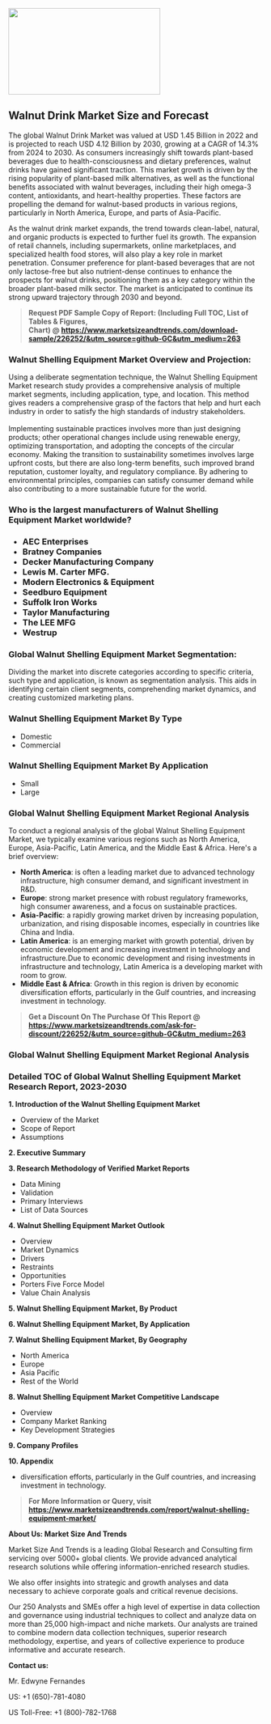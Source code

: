 <p><img class="alignnone size-medium wp-image-20088" src="https://ffe5etoiles.com/wp-content/uploads/2024/12/MST1-300x171.png" alt="" width="300" height="171" /></p><h2>Walnut Drink Market Size and Forecast</h2><p>The global Walnut Drink Market was valued at USD 1.45 Billion in 2022 and is projected to reach USD 4.12 Billion by 2030, growing at a CAGR of 14.3% from 2024 to 2030. As consumers increasingly shift towards plant-based beverages due to health-consciousness and dietary preferences, walnut drinks have gained significant traction. This market growth is driven by the rising popularity of plant-based milk alternatives, as well as the functional benefits associated with walnut beverages, including their high omega-3 content, antioxidants, and heart-healthy properties. These factors are propelling the demand for walnut-based products in various regions, particularly in North America, Europe, and parts of Asia-Pacific.</p><p>As the walnut drink market expands, the trend towards clean-label, natural, and organic products is expected to further fuel its growth. The expansion of retail channels, including supermarkets, online marketplaces, and specialized health food stores, will also play a key role in market penetration. Consumer preference for plant-based beverages that are not only lactose-free but also nutrient-dense continues to enhance the prospects for walnut drinks, positioning them as a key category within the broader plant-based milk sector. The market is anticipated to continue its strong upward trajectory through 2030 and beyond.</p></p><blockquote id="" class=""><strong>Request PDF Sample Copy of Report: (Including Full TOC, List of Tables &amp; Figures, Chart)&nbsp;@&nbsp;<strong><a href="https://www.marketsizeandtrends.com/download-sample/226252/&utm_source=github-GC&utm_medium=263" target="_blank">https://www.marketsizeandtrends.com/download-sample/226252/&utm_source=github-GC&utm_medium=263</a></strong></strong></blockquote><h3 id="" class="">Walnut Shelling Equipment Market&nbsp;Overview and Projection:</h3><p id="" class="">Using a deliberate segmentation technique, the Walnut Shelling Equipment Market research study provides a comprehensive analysis of multiple market segments, including application, type, and location. This method gives readers a comprehensive grasp of the factors that help and hurt each industry in order to satisfy the high standards of industry stakeholders. <br /> <br />Implementing sustainable practices involves more than just designing products; other operational changes include using renewable energy, optimizing transportation, and adopting the concepts of the circular economy. Making the transition to sustainability sometimes involves large upfront costs, but there are also long-term benefits, such improved brand reputation, customer loyalty, and regulatory compliance. By adhering to environmental principles, companies can satisfy consumer demand while also contributing to a more sustainable future for the world.</p><h3 id="" class="">Who is the largest manufacturers of&nbsp;Walnut Shelling Equipment Market worldwide?</h3><h3 class=""><p><ul><li>AEC Enterprises </li><li> Bratney Companies </li><li> Decker Manufacturing Company </li><li> Lewis M. Carter MFG. </li><li> Modern Electronics & Equipment </li><li> Seedburo Equipment </li><li> Suffolk Iron Works </li><li> Taylor Manufacturing </li><li> The LEE MFG </li><li> Westrup</li></ul></p></h3><h3 id="" class="">Global&nbsp;Walnut Shelling Equipment Market Segmentation:</h3><p id="" class="">Dividing the market into discrete categories according to specific criteria, such type and application, is known as segmentation analysis. This aids in identifying certain client segments, comprehending market dynamics, and creating customized marketing plans.</p><h3 id="" class="">Walnut Shelling Equipment Market&nbsp;By Type</h3><p><p><ul><li>Domestic</li><li> Commercial</p></li></ul></p></p><h3 id="" class="">Walnut Shelling Equipment Market&nbsp;By Application</h3><p class=""><p><ul><li>Small</li><li> Large</li></ul></p></p><h3 id="" class="">Global Walnut Shelling Equipment Market Regional Analysis</h3><p id="" class="">To conduct a regional analysis of the global Walnut Shelling Equipment Market, we typically examine various regions such as North America, Europe, Asia-Pacific, Latin America, and the Middle East &amp; Africa. Here's a brief overview:</p><ul><li><strong>North America</strong>: is often a leading market due to advanced technology infrastructure, high consumer demand, and significant investment in R&amp;D.</li><li><strong>Europe</strong>: strong market presence with robust regulatory frameworks, high consumer awareness, and a focus on sustainable practices.</li><li><strong>Asia-Pacific</strong>: a rapidly growing market driven by increasing population, urbanization, and rising disposable incomes, especially in countries like China and India.</li><li><strong>Latin America</strong>: is an emerging market with growth potential, driven by economic development and increasing investment in technology and infrastructure.Due to economic development and rising investments in infrastructure and technology, Latin America is a developing market with room to grow.</li><li><strong>Middle East &amp; Africa</strong>: Growth in this region is driven by economic diversification efforts, particularly in the Gulf countries, and increasing investment in technology.</li></ul><blockquote id="" class=""><strong>Get a Discount On The Purchase Of This Report @ <strong><a href="https://www.marketsizeandtrends.com/ask-for-discount/226252/&utm_source=github-GC&utm_medium=263" target="_blank">https://www.marketsizeandtrends.com/ask-for-discount/226252/&utm_source=github-GC&utm_medium=263</a></strong></strong></blockquote><h3 id="" class="">Global Walnut Shelling Equipment Market Regional Analysis</h3><h3 id="" class="">Detailed TOC of Global Walnut Shelling Equipment Market Research Report, 2023-2030</h3><p id="" class=""><strong>1. Introduction of the Walnut Shelling Equipment Market</strong></p><ul><li>Overview of the Market</li><li>Scope of Report</li><li>Assumptions</li></ul><p id="" class=""><strong>2. Executive Summary</strong></p><p id="" class=""><strong>3. Research Methodology of Verified Market Reports</strong></p><ul><li>Data Mining</li><li>Validation</li><li>Primary Interviews</li><li>List of Data Sources</li></ul><p id="" class=""><strong>4. Walnut Shelling Equipment Market Outlook</strong></p><ul><li>Overview</li><li>Market Dynamics</li><li>Drivers</li><li>Restraints</li><li>Opportunities</li><li>Porters Five Force Model</li><li>Value Chain Analysis</li></ul><p id="" class=""><strong>5. Walnut Shelling Equipment Market, By Product</strong></p><p id="" class=""><strong>6. Walnut Shelling Equipment Market, By Application</strong></p><p id="" class=""><strong>7. Walnut Shelling Equipment Market, By Geography</strong></p><ul><li>North America</li><li>Europe</li><li>Asia Pacific</li><li>Rest of the World</li></ul><p id="" class=""><strong>8. Walnut Shelling Equipment Market Competitive Landscape</strong></p><ul><li>Overview</li><li>Company Market Ranking</li><li>Key Development Strategies</li></ul><p id="" class=""><strong>9. Company Profiles</strong></p><p id="" class=""><strong>10. Appendix</strong></p><ul><li>diversification efforts, particularly in the Gulf countries, and increasing investment in technology.</li></ul><blockquote id="" class=""><strong>For More Information or Query, visit <strong><strong><a href="https://www.marketsizeandtrends.com/report/walnut-shelling-equipment-market/" target="_blank">https://www.marketsizeandtrends.com/report/walnut-shelling-equipment-market/</a></strong></strong></strong></blockquote><p id="" class=""><strong>About Us: Market Size And Trends</strong></p><p id="" class="">Market Size And Trends is a leading Global Research and Consulting firm servicing over 5000+ global clients. We provide advanced analytical research solutions while offering information-enriched research studies.</p><p id="" class="">We also offer insights into strategic and growth analyses and data necessary to achieve corporate goals and critical revenue decisions.</p><p id="" class="">Our 250 Analysts and SMEs offer a high level of expertise in data collection and governance using industrial techniques to collect and analyze data on more than 25,000 high-impact and niche markets. Our analysts are trained to combine modern data collection techniques, superior research methodology, expertise, and years of collective experience to produce informative and accurate research.</p><p id="" class=""><strong>Contact us:</strong></p><p id="" class="">Mr. Edwyne Fernandes</p><p id="" class="">US: +1 (650)-781-4080</p><p id="" class="">US Toll-Free: +1 (800)-782-1768</p>
